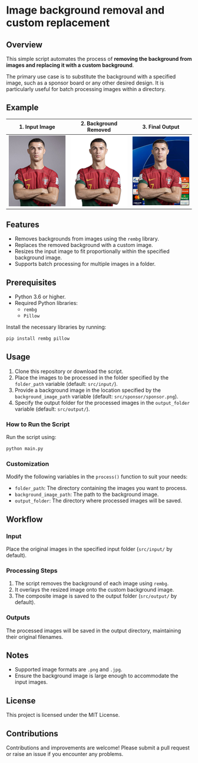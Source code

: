 # Image background removal and custom replacement

## Overview

This simple script automates the process of **removing the background from images and replacing it with a custom background**. 

The primary use case is to substitute the background with a specified image, such as a sponsor board or any other desired design. It is particularly useful for batch processing images within a directory.

## Example

<table style="border-collapse: collapse; text-align: center;">
  <thead>
    <tr>
      <th>1. Input Image</th>
      <th>2. Background Removed</th>
      <th>3. Final Output</th>
    </tr>
  </thead>
  <tbody>
    <tr>
      <td style="width: 33%">
        <img src="img/input.png" alt="Input Image" style="object-fit: cover;">
      </td>
      <td style="width: 33%">
        <img src="img/bg_image.png" alt="Background Removed" style="object-fit: cover;">
      </td>
      <td style="width: 33%">
        <img src="img/output.png" alt="Final Output" style="object-fit: cover;">
      </td>
    </tr>
  </tbody>
</table>


## Features
- Removes backgrounds from images using the `rembg` library.
- Replaces the removed background with a custom image.
- Resizes the input image to fit proportionally within the specified background image.
- Supports batch processing for multiple images in a folder.

## Prerequisites

- Python 3.6 or higher.
- Required Python libraries:
  - `rembg`
  - `Pillow`

Install the necessary libraries by running:
```bash
pip install rembg pillow
```

## Usage

1. Clone this repository or download the script.
2. Place the images to be processed in the folder specified by the `folder_path` variable (default: `src/input/`).
3. Provide a background image in the location specified by the `background_image_path` variable (default: `src/sponsor/sponsor.png`).
4. Specify the output folder for the processed images in the `output_folder` variable (default: `src/output/`).

### How to Run the Script

Run the script using:
```bash
python main.py
```

### Customization

Modify the following variables in the `process()` function to suit your needs:
- `folder_path`: The directory containing the images you want to process.
- `background_image_path`: The path to the background image.
- `output_folder`: The directory where processed images will be saved.

## Workflow

### Input
Place the original images in the specified input folder (`src/input/` by default).

### Processing Steps
1. The script removes the background of each image using `rembg`.
2. It overlays the resized image onto the custom background image.
3. The composite image is saved to the output folder (`src/output/` by default).

### Outputs
The processed images will be saved in the output directory, maintaining their original filenames.


## Notes
- Supported image formats are `.png` and `.jpg`.
- Ensure the background image is large enough to accommodate the input images.

## License
This project is licensed under the MIT License.

## Contributions
Contributions and improvements are welcome! Please submit a pull request or raise an issue if you encounter any problems.

